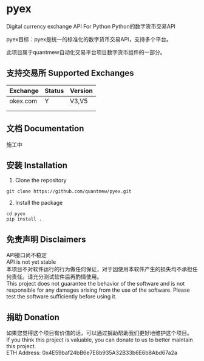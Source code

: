 # pyex
Digital currency exchange API For Python
Python的数字货币交易API

pyex目标：pyex是统一的标准化的数字货币交易API，支持多个平台。

此项目属于quantmew自动化交易平台项目数字货币组件的一部分。

## 支持交易所 Supported Exchanges

| Exchange | Status | Version |
| -------- | ------ | ------- |
| okex.com | Y      | V3,V5   |
|          |        |         |
|          |        |         |




## 文档 Documentation
施工中

## 安装 Installation

1. Clone the repository
```
git clone https://github.com/quantmew/pyex.git
```

2. Install the package
```
cd pyex
pip install .
```


## 免责声明 Disclaimers
API接口尚不稳定  
API is not yet stable  
本项目不对软件运行的行为做任何保证，对于因使用本软件产生的损失均不承担任何责任。请充分测试软件后再酌情使用。  
This project does not guarantee the behavior of the software and is not responsible for any damages arising from the use of the software. Please test the software sufficiently before using it.  

## 捐助 Donation
如果您觉得这个项目有价值的话，可以通过捐助帮助我们更好地维护这个项目。  
If you think this project is valuable, you can donate to us to better maintain this project.   
ETH Address: 0x4E59baf24bB6e7E8b935A32B33b6E6b8Abd67a2a   
